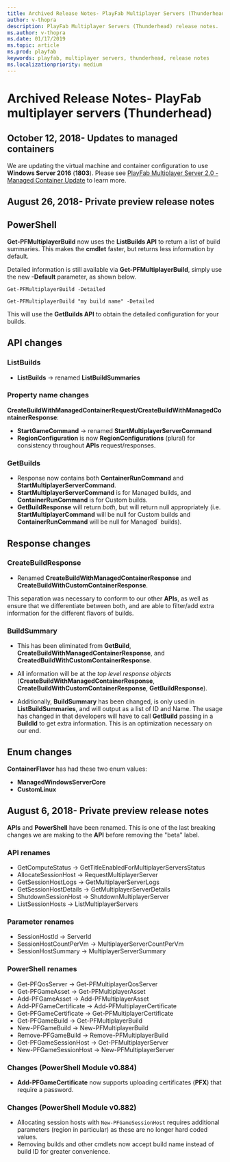 ```yaml
---
title: Archived Release Notes- PlayFab Multiplayer Servers (Thunderhead)
author: v-thopra
description: PlayFab Multiplayer Servers (Thunderhead) release notes.
ms.author: v-thopra
ms.date: 01/17/2019
ms.topic: article
ms.prod: playfab
keywords: playfab, multiplayer servers, thunderhead, release notes
ms.localizationpriority: medium
---
```


# Archived Release Notes- PlayFab multiplayer servers (Thunderhead)

## October 12, 2018- Updates to managed containers

We are updating the virtual machine and container configuration to use **Windows Server 2016** (**1803**). Please see [PlayFab Multiplayer Server 2.0 - Managed Container Update](thunderhead-managed-container-update.md) to learn more.

## August 26, 2018- Private preview release notes

## PowerShell

**Get-PFMultiplayerBuild** now uses the **ListBuilds API** to return a list of build summaries. This makes the **cmdlet** faster, but returns less information by default.

Detailed information is still available via **Get-PFMultiplayerBuild**, simply use the new **-Default** parameter, as shown below.

`Get-PFMultiplayerBuild -Detailed`

`Get-PFMultiplayerBuild "my build name" -Detailed`

This will use the **GetBuilds API** to obtain the detailed configuration for your builds.

## API changes

### ListBuilds

- **ListBuilds** -> renamed **ListBuildSummaries**

### Property name changes

**CreateBuildWithManagedContainerRequest/CreateBuildWithManagedContainerResponse**:

- **StartGameCommand** -> renamed  **StartMultiplayerServerCommand**
- **RegionConfiguration** is now **RegionConfigurations** (plural) for consistency throughout **APIs** request/responses.

### GetBuilds

- Response now contains both **ContainerRunCommand** and **StartMultiplayerServerCommand**.
- **StartMultiplayerServerCommand** is for Managed builds, and **ContainerRunCommand** is for Custom builds.
- **GetBuildResponse** will return *both*, but will return null appropriately (i.e. **StartMultiplayerCommand** will be null for Custom builds and **ContainerRunCommand** will be null for Managed` builds).

## Response changes

### CreateBuildResponse

- Renamed **CreateBuildWithManagedContainerResponse** and **CreateBuildWithCustomContainerResponse**.

This separation was necessary to conform to our other **APIs**, as well as ensure that we differentiate between both, and are able to filter/add extra information for the different flavors of builds.

### BuildSummary

- This has been eliminated from **GetBuild**, **CreateBuildWithManagedContainerResponse**, and **CreatedBuildWithCustomContainerResponse**.
- All information will be at the *top level response objects* (**CreateBuildWithManagedContainerResponse**, **CreateBuildWithCustomContainerResponse**, **GetBuildResponse**).

- Additionally, **BuildSummary** has been changed, is only used in **ListBuildSummaries**, and will output as a list of ID and Name. The usage has changed in that developers will have to call **GetBuild** passing in a **BuildId** to get extra information. This is an optimization necessary on our end.

## Enum changes

**ContainerFlavor** has had these two enum values:

- **ManagedWindowsServerCore**
- **CustomLinux**

## August 6, 2018- Private preview release notes

**APIs** and **PowerShell** have been renamed. This is one of the last breaking changes we are making to the **API** before removing the "beta" label.

### API renames

- GetComputeStatus        -> GetTitleEnabledForMultiplayerServersStatus
- AllocateSessionHost     -> RequestMultiplayerServer
- GetSessionHostLogs      -> GetMultiplayerServerLogs
- GetSessionHostDetails   -> GetMultiplayerServerDetails
- ShutdownSessionHost     -> ShutdownMultiplayerServer
- ListSessionHosts        -> ListMultiplayerServers

### Parameter renames

- SessionHostId           -> ServerId
- SessionHostCountPerVm   -> MultiplayerServerCountPerVm
- SessionHostSummary      -> MultiplayerServerSummary

### PowerShell renames

- Get-PFQosServer         -> Get-PFMultiplayerQosServer
- Get-PFGameAsset         -> Get-PFMultiplayerAsset
- Add-PFGameAsset         -> Add-PFMultiplayerAsset
- Add-PFGameCertificate   -> Add-PFMultiplayerCertificate
- Get-PFGameCertificate   -> Get-PFMultiplayerCertificate
- Get-PFGameBuild         -> Get-PFMultiplayerBuild
- New-PFGameBuild         -> New-PFMultiplayerBuild
- Remove-PFGameBuild      -> Remove-PFMultiplayerBuild
- Get-PFGameSessionHost   -> Get-PFMultiplayerServer
- New-PFGameSessionHost   -> New-PFMultiplayerServer

### Changes (PowerShell Module v0.884)

- **Add-PFGameCertificate** now supports uploading certificates (**PFX**) that require a password.

### Changes (PowerShell Module v0.882)

- Allocating session hosts with `New-PFGameSessionHost` requires additional parameters (region in particular) as these are no longer hard coded values.
- Removing builds and other cmdlets now accept build name instead of build ID for greater convenience.